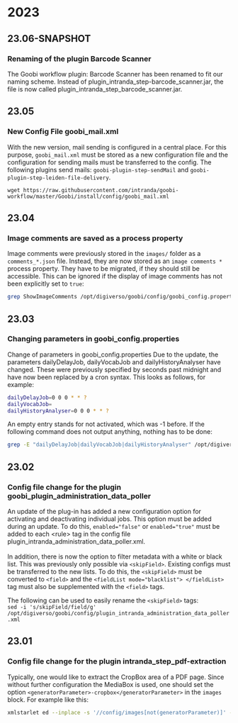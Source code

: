 # 2023

## 23.06-SNAPSHOT

### Renaming of the plugin Barcode Scanner

The Goobi workflow plugin: Barcode Scanner has been renamed to fit our naming scheme. Instead of plugin\_intranda\_step-barcode\_scanner.jar, the file is now called plugin\_intranda\_step\_barcode\_scanner.jar.

## 23.05

### New Config File goobi\_mail.xml

With the new version, mail sending is configured in a central place. For this purpose, `goobi_mail.xml` must be stored as a new configuration file and the configuration for sending mails must be transferred to the config. The following plugins send mails: `goobi-plugin-step-sendMail` and `goobi-plugin-step-leiden-file-delivery`.

```
wget https://raw.githubusercontent.com/intranda/goobi-workflow/master/Goobi/install/config/goobi_mail.xml
```

## 23.04

### Image comments are saved as a process property

Image comments were previously stored in the `images/` folder as a `comments_*.json` file. Instead, they are now stored as an `image comments *` process property. They have to be migrated, if they should still be accessible. This can be ignored if the display of image comments has not been explicitly set to `true`:

```bash
grep ShowImageComments /opt/digiverso/goobi/config/goobi_config.properties
```

## 23.03

### Changing parameters in goobi\_config.properties

Change of parameters in goobi\_config.properties Due to the update, the parameters dailyDelayJob, dailyVocabJob and dailyHistoryAnalyser have changed. These were previously specified by seconds past midnight and have now been replaced by a cron syntax. This looks as follows, for example:

```bash
dailyDelayJob=0 0 0 * * ? 
dailyVocabJob= 
dailyHistoryAnalyser=0 0 0 * * ?
```

An empty entry stands for not activated, which was -1 before. If the following command does not output anything, nothing has to be done:

```bash
grep -E "dailyDelayJob|dailyVocabJob|dailyHistoryAnalyser" /opt/digiverso/goobi/config/goobi_config.properties
```





## 23.02

### Config file change for the plugin goobi\_plugin\_administration\_data\_poller

An update of the plug-in has added a new configuration option for activating and deactivating individual jobs. This option must be added during an update. To do this, `enabled="false"` or `enabled="true"` must be added to each \<rule> tag in the config file plugin\_intranda\_administration\_data\_poller.xml.\
\
In addition, there is now the option to filter metadata with a white or black list. This was previously only possible via `<skipField>`. Existing configs must be transferred to the new lists. To do this, the `<skipField>` must be converted to `<field>` and the `<fieldList mode="blacklist"> </fieldList>` tag must also be supplemented with the `<field>` tags.

The following can be used to easily rename the `<skipField>` tags: \
`sed -i 's/skipField/field/g' /opt/digiverso/goobi/config/plugin_intranda_administration_data_poller.xml`

## 23.01

### Config file change for the plugin intranda\_step\_pdf-extraction

Typically, one would like to extract the CropBox area of a PDF page. Since without further configuration the MediaBox is used, one should set the option `<generatorParameter>-cropbox</generatorParameter>` in the `images` block. For example like this:

```bash
xmlstarlet ed --inplace -s '//config/images[not(generatorParameter)]' -t elem -n generatorParameter -v '-cropbox' /opt/digiverso/goobi/config/plugin_intranda_step_pdf-extraction.xml
```
